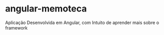 # angular-memoteca
Aplicação Desenvolvida em Angular, com Intuito de aprender mais sobre o framework
